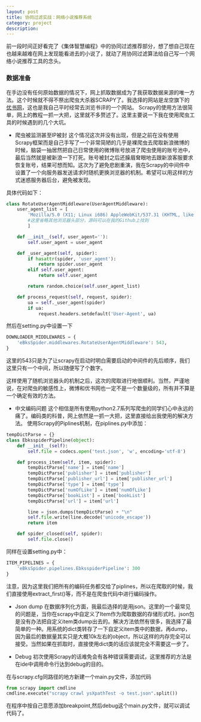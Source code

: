 ```yaml
---
layout: post
title: 协同过滤实战：网络小说推荐系统
category: project
description: 
---
```

前一段时间正好看完了《集体智慧编程》中的协同过滤推荐部分，想了想自己现在也越来越难在网上发现能看进去的小说了，就动了用协同过滤算法给自己写一个网络小说推荐工具的念头。

### 数据准备
在手边没有任何原始数据的情况下，网上抓取数据成为了我获取数据来源的唯一方法。这个时候就不得不祭出爬虫大杀器SCRAPY了。我选择的网站是龙空旗下的[优书网](http://www.yousuu.com/booklist)，这也是我自己平时经常去浏览书评的一个网站。
Scrapy的使用方法很简单，网上的教程一抓一大把，这里就不多赘述了。这里主要说一下我在使用爬虫工具的时候遇到的几个大坑。

* 爬虫被监测甚至IP被封
这个情况这次并没有出现，但是之前在没有使用Scrapy框架而是自己手写了一个非常简陋的几乎是裸爬虫去爬取新浪微博的时候，脑袋一抽居然把自己日常使用的微博账号放进了爬虫使用的账号池中，最后当然就是被新浪一下打死。账号被封之后还臊眉耷眼地去跟新浪客服要求恢复账号，结果可想而知。这次为了避免悲剧重演，我在Scrapy的中间件中设置了一个向服务器发送请求时随机更换浏览器的机制。希望可以用这样的方式迷惑服务器后台，避免被发现。

具体代码如下：
```python
class RotateUserAgentMiddleware(UserAgentMiddleware):
    user_agent_list = [
        'Mozilla/5.0 (X11; Linux i686) AppleWebKit/537.31 (KHTML, like Gecko) Chrome/26.0.1410.43 Safari/537.31',
        #这里省略其他浏览器头部分，源码可以在我的Github上找到
        ]

    def __init__(self, user_agent=''):
        self.user_agent = user_agent

    def _user_agent(self, spider):
        if hasattr(spider, 'user_agent'):
            return spider.user_agent
        elif self.user_agent:
            return self.user_agent

        return random.choice(self.user_agent_list)

    def process_request(self, request, spider):
        ua = self._user_agent(spider)
        if ua:
            request.headers.setdefault('User-Agent', ua)
```
然后在setting.py中设置一下
```python
DOWNLOADER_MIDDLEWARES = {
    'eBksSpider.middlewares.RotateUserAgentMiddleware': 543,
}
```
这里的543只是为了让scrapy在启动时明白需要启动的中间件的先后顺序，我们这里只有一个中间，所以随便写了个数字。

这样使用了随机浏览器头的机制之后，这次的爬取进行地很顺利。当然，严谨地说，在对爬虫的敏感性上，微博和优书网也一定不是一个数量级的，所有并不算是一个确定有效的方法。

* 中文编码问题
这个相信是所有使用python2.7系列写爬虫的同学们心中永远的痛了。编码类的科普，网上依然是一抓一大把，这里直接给出我使用的解决方法。
使用Scrapy的Piplines机制，在piplines.py中添加：
```python
tempDictParse = {}
class EbksspiderPipeline(object):
    def __init__(self):
        self.file = codecs.open('test.json', 'w', encoding='utf-8')

    def process_item(self, item, spider):
        tempDictParse['name'] = item['name']
        tempDictParse['publisher'] = item['publisher']
        tempDictParse['publisher_url'] = item['publisher_url']
        tempDictParse['type'] = item['type']
        tempDictParse['numOfLike'] = item['numOfLike']
        tempDictParse['bookList'] = item['bookList']
        tempDictParse['url'] = item['url']

        line = json.dumps(tempDictParse) + "\n"
        self.file.write(line.decode('unicode_escape'))
        return item

    def spider_closed(self, spider):
        self.file.close()
```
同样在设置setting.py中：
```python
ITEM_PIPELINES = {
    'eBksSpider.pipelines.EbksspiderPipeline': 300
}
```
注意，因为这里我们把所有的编码任务都交给了piplines，所以在爬取的时候，我们直接使用extract_first()等，而不是在爬虫代码中进行编码操作。

* Json dump
在数据序列化方面，我最后选择的是用json。这里的一个最常见的问题是，当你在scrapy中自定义了Item作为爬取数据的存储形式时。json包是没有办法把自定义item类dump出去的。解决方法依然有很多，我选择了最简单的一种。用系统的dict类转存了一下自定义item类中的数据，再dump，因为最后的数据量其实只是大概10k左右的object，所以这样的内存完全可以接受。当然如果在抓取时，直接使用dict类的话应该就完全不需要这一步了。

* Debug
初次使用Scrapy的话难免会有各种错误需要调试，这里推荐的方法是在ide中调用命令行达到debug的目的。

在与scrapy.cfg同路径的地方新建一个main.py文件，添加代码
```python
from scrapy import cmdline
cmdline.execute("scrapy crawl ysXpathTest -o test.json".split())
```

在程序中按自己意愿添加breakpoint,然后debug这个main.py文件，就可以调试代码了。